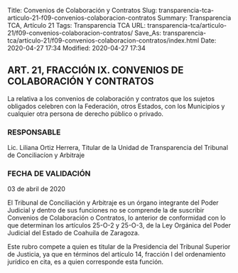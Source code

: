 Title: Convenios de Colaboración y Contratos
Slug: transparencia-tca-articulo-21-f09-convenios-colaboracion-contratos
Summary: Transparencia TCA, Artículo 21
Tags: Transparencia TCA
URL: transparencia-tca/articulo-21/f09-convenios-colaboracion-contratos/
Save_As: transparencia-tca/articulo-21/f09-convenios-colaboracion-contratos/index.html
Date: 2020-04-27 17:34
Modified: 2020-04-27 17:34


## ART. 21, FRACCIÓN IX. CONVENIOS DE COLABORACIÓN Y CONTRATOS

La relativa a los convenios de colaboración y contratos que los sujetos obligados celebren con la Federación, otros Estados, con los Municipios y cualquier otra persona de derecho público o privado.


### RESPONSABLE

Lic. Liliana Ortiz Herrera, Titular de la Unidad de Transparencia del Tribunal de Conciliacíon y Arbitraje


### FECHA DE VALIDACIÓN

03 de abril de 2020


El Tribunal de Conciliación y Arbitraje es un órgano integrante del Poder Judicial y dentro de sus funciones no se comprende la de suscribir Convenios de Colaboración o Contratos, lo anterior de conformidad con lo que determinan los artículos 25-O-2 y 25-O-3, de la Ley Orgánica del Poder Judicial del Estado de Coahuila de Zaragoza.

Este rubro compete a quien es titular de la Presidencia del Tribunal Superior de Justicia, ya que en términos del artículo 14, fracción I del ordenamiento jurídico en cita,  es a quien corresponde esta función.



